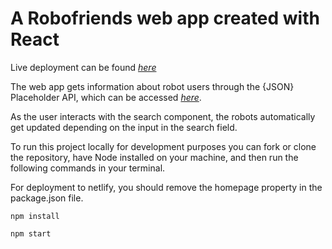 # A Robofriends web app created with React

Live deployment can be found [_here_](https://donmarvex.github.io/robofriends/)

The web app gets information about robot users through the {JSON} Placeholder API, which can be accessed  [_here_](https://jsonplaceholder.typicode.com/).

As the user interacts with the search component, the robots automatically get updated depending on the input in the search field.

To run this project locally for development purposes you can fork or clone the repository, have Node installed on your machine, and then run the following commands in your terminal.

For deployment to netlify, you should remove the homepage property in the package.json file.

`npm install`

`npm start`
